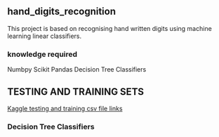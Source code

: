 ## hand_digits_recognition
This project is based on recognising hand written digits using machine learning linear classifiers.

### knowledge required
Numbpy
Scikit
Pandas
Decision Tree Classifiers

## TESTING AND TRAINING SETS
[Kaggle testing and training csv file links](https://www.kaggle.com/c/digit-recognizer/data)


### Decision Tree Classifiers
